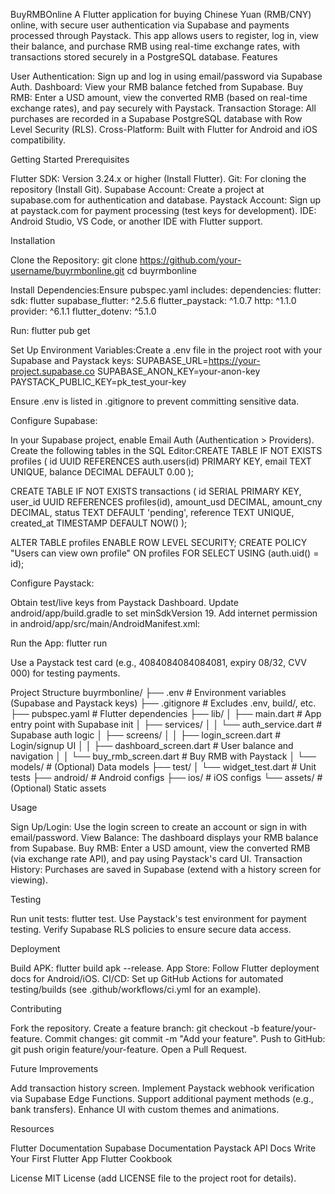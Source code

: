 BuyRMBOnline
A Flutter application for buying Chinese Yuan (RMB/CNY) online, with secure user authentication via Supabase and payments processed through Paystack. This app allows users to register, log in, view their balance, and purchase RMB using real-time exchange rates, with transactions stored securely in a PostgreSQL database.
Features

User Authentication: Sign up and log in using email/password via Supabase Auth.
Dashboard: View your RMB balance fetched from Supabase.
Buy RMB: Enter a USD amount, view the converted RMB (based on real-time exchange rates), and pay securely with Paystack.
Transaction Storage: All purchases are recorded in a Supabase PostgreSQL database with Row Level Security (RLS).
Cross-Platform: Built with Flutter for Android and iOS compatibility.

Getting Started
Prerequisites

Flutter SDK: Version 3.24.x or higher (Install Flutter).
Git: For cloning the repository (Install Git).
Supabase Account: Create a project at supabase.com for authentication and database.
Paystack Account: Sign up at paystack.com for payment processing (test keys for development).
IDE: Android Studio, VS Code, or another IDE with Flutter support.

Installation

Clone the Repository:
git clone https://github.com/your-username/buyrmbonline.git
cd buyrmbonline


Install Dependencies:Ensure pubspec.yaml includes:
dependencies:
  flutter:
    sdk: flutter
  supabase_flutter: ^2.5.6
  flutter_paystack: ^1.0.7
  http: ^1.1.0
  provider: ^6.1.1
  flutter_dotenv: ^5.1.0

Run:
flutter pub get


Set Up Environment Variables:Create a .env file in the project root with your Supabase and Paystack keys:
SUPABASE_URL=https://your-project.supabase.co
SUPABASE_ANON_KEY=your-anon-key
PAYSTACK_PUBLIC_KEY=pk_test_your-key

Ensure .env is listed in .gitignore to prevent committing sensitive data.

Configure Supabase:

In your Supabase project, enable Email Auth (Authentication > Providers).
Create the following tables in the SQL Editor:CREATE TABLE IF NOT EXISTS profiles (
  id UUID REFERENCES auth.users(id) PRIMARY KEY,
  email TEXT UNIQUE,
  balance DECIMAL DEFAULT 0.00
);

CREATE TABLE IF NOT EXISTS transactions (
  id SERIAL PRIMARY KEY,
  user_id UUID REFERENCES profiles(id),
  amount_usd DECIMAL,
  amount_cny DECIMAL,
  status TEXT DEFAULT 'pending',
  reference TEXT UNIQUE,
  created_at TIMESTAMP DEFAULT NOW()
);

ALTER TABLE profiles ENABLE ROW LEVEL SECURITY;
CREATE POLICY "Users can view own profile" ON profiles FOR SELECT USING (auth.uid() = id);




Configure Paystack:

Obtain test/live keys from Paystack Dashboard.
Update android/app/build.gradle to set minSdkVersion 19.
Add internet permission in android/app/src/main/AndroidManifest.xml:<uses-permission android:name="android.permission.INTERNET"/>




Run the App:
flutter run

Use a Paystack test card (e.g., 4084084084084081, expiry 08/32, CVV 000) for testing payments.


Project Structure
buyrmbonline/
├── .env                    # Environment variables (Supabase and Paystack keys)
├── .gitignore              # Excludes .env, build/, etc.
├── pubspec.yaml            # Flutter dependencies
├── lib/
│   ├── main.dart           # App entry point with Supabase init
│   ├── services/
│   │   └── auth_service.dart  # Supabase auth logic
│   ├── screens/
│   │   ├── login_screen.dart   # Login/signup UI
│   │   ├── dashboard_screen.dart # User balance and navigation
│   │   └── buy_rmb_screen.dart # Buy RMB with Paystack
│   └── models/             # (Optional) Data models
├── test/
│   └── widget_test.dart    # Unit tests
├── android/                # Android configs
├── ios/                    # iOS configs
└── assets/                 # (Optional) Static assets

Usage

Sign Up/Login: Use the login screen to create an account or sign in with email/password.
View Balance: The dashboard displays your RMB balance from Supabase.
Buy RMB: Enter a USD amount, view the converted RMB (via exchange rate API), and pay using Paystack's card UI.
Transaction History: Purchases are saved in Supabase (extend with a history screen for viewing).

Testing

Run unit tests: flutter test.
Use Paystack's test environment for payment testing.
Verify Supabase RLS policies to ensure secure data access.

Deployment

Build APK: flutter build apk --release.
App Store: Follow Flutter deployment docs for Android/iOS.
CI/CD: Set up GitHub Actions for automated testing/builds (see .github/workflows/ci.yml for an example).

Contributing

Fork the repository.
Create a feature branch: git checkout -b feature/your-feature.
Commit changes: git commit -m "Add your feature".
Push to GitHub: git push origin feature/your-feature.
Open a Pull Request.

Future Improvements

Add transaction history screen.
Implement Paystack webhook verification via Supabase Edge Functions.
Support additional payment methods (e.g., bank transfers).
Enhance UI with custom themes and animations.

Resources

Flutter Documentation
Supabase Documentation
Paystack API Docs
Write Your First Flutter App
Flutter Cookbook

License
MIT License (add LICENSE file to the project root for details).